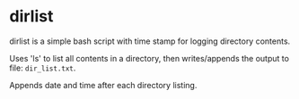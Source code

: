 # dirlist
dirlist is a simple bash script with time stamp for logging directory contents.

Uses 'ls' to list all contents in a directory, then writes/appends the output to file: `dir_list.txt`.

Appends date and time after each directory listing.
